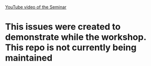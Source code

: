 [YouTube video of the Seminar](https://youtu.be/8Hz8Sx8zLGw)

# This issues were created to demonstrate while the workshop. This repo is not currently being maintained
